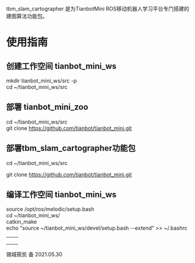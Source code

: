 tbm_slam_cartographer 是为TianbotMini ROS移动机器人学习平台专门搭建的建图算法功能包。

# 使用指南

## 创建工作空间 tianbot_mini_ws

mkdir tianbot_mini_ws/src -p  
cd ~/tianbot_mini_ws/src  

## 部署 tianbot_mini_zoo

cd ~/tianbot_mini_ws/src  
git clone https://github.com/tianbot/tianbot_mini.git  

## 部署tbm_slam_cartographer功能包

cd ~/tianbot_mini_ws/src 

git clone https://github.com/tianbot/tianbot_mini.git  

## 编译工作空间 tianbot_mini_ws

source /opt/ros/melodic/setup.bash  
cd ~/tianbot_mini_ws/  
catkin_make  
echo "source ~/tianbot_mini_ws/devel/setup.bash --extend" >> ~/.bashrc  



|      |      |
| ---- | ---- |
|      |      |
|      |      |
|      |      |





锡城筱凯 备 2021.05.30

